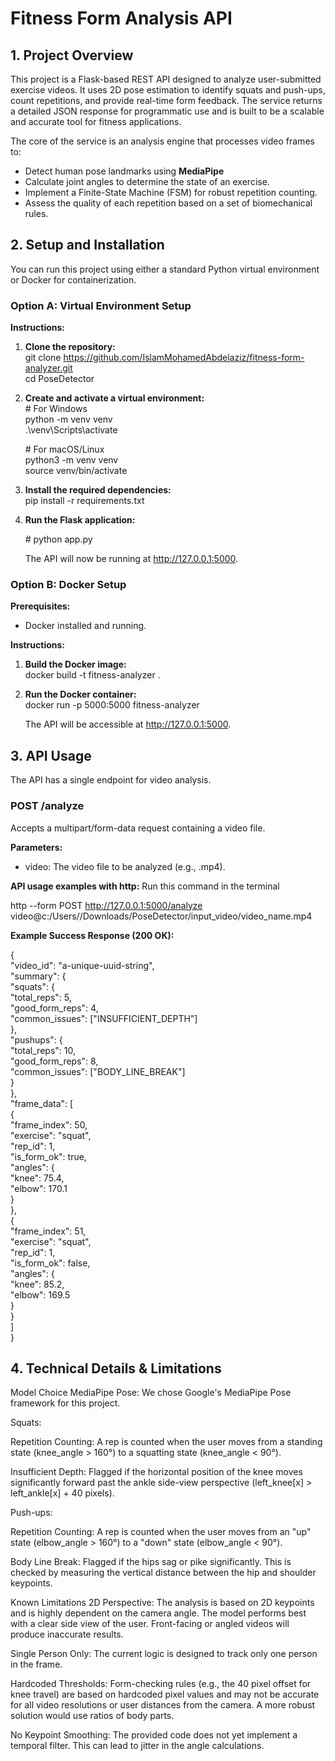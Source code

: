 # **Fitness Form Analysis API**

## **1\. Project Overview**

This project is a Flask-based REST API designed to analyze user-submitted exercise videos. It uses 2D pose estimation to identify squats and push-ups, count repetitions, and provide real-time form feedback. The service returns a detailed JSON response for programmatic use and is built to be a scalable and accurate tool for fitness applications.

The core of the service is an analysis engine that processes video frames to:

* Detect human pose landmarks using **MediaPipe**  
* Calculate joint angles to determine the state of an exercise.  
* Implement a Finite-State Machine (FSM) for robust repetition counting.  
* Assess the quality of each repetition based on a set of biomechanical rules.

## **2\. Setup and Installation**

You can run this project using either a standard Python virtual environment or Docker for containerization.

### **Option A: Virtual Environment Setup**

**Instructions:**

1. **Clone the repository:**  
   git clone https://github.com/IslamMohamedAbdelaziz/fitness-form-analyzer.git \
   cd  PoseDetector

2. **Create and activate a virtual environment:**  
   \# For Windows  
   python \-m venv venv  
   .\\venv\\Scripts\\activate

   \# For macOS/Linux  
   python3 \-m venv venv  
   source venv/bin/activate

3. **Install the required dependencies:**  
   pip install \-r requirements.txt

4. **Run the Flask application:**  

   \# python app.py

   The API will now be running at http://127.0.0.1:5000.

### **Option B: Docker Setup**

**Prerequisites:**

* Docker installed and running.

**Instructions:**

1. **Build the Docker image:**  
   docker build \-t fitness-analyzer .

2. **Run the Docker container:**  
   docker run \-p 5000:5000 fitness-analyzer

   The API will be accessible at http://127.0.0.1:5000.

## **3\. API Usage**

The API has a single endpoint for video analysis.

### **POST /analyze**

Accepts a multipart/form-data request containing a video file.

**Parameters:**

* video: The video file to be analyzed (e.g., .mp4).

**API usage examples with http:**
Run this command in the terminal 

http --form POST http://127.0.0.1:5000/analyze video@c:/Users/<username>/Downloads/PoseDetector/input_video/video_name.mp4

**Example Success Response (200 OK):**

{  
  "video\_id": "a-unique-uuid-string",  
  "summary": {  
    "squats": {  
      "total\_reps": 5,  
      "good\_form\_reps": 4,  
      "common\_issues": \["INSUFFICIENT\_DEPTH"\]  
    },  
    "pushups": {  
      "total\_reps": 10,  
      "good\_form\_reps": 8,  
      "common\_issues": \["BODY\_LINE\_BREAK"\]  
    }  
  },  
  "frame\_data": \[  
    {  
      "frame\_index": 50,  
      "exercise": "squat",  
      "rep\_id": 1,  
      "is\_form\_ok": true,  
      "angles": {  
        "knee": 75.4,  
        "elbow": 170.1  
      }  
    },  
    {  
      "frame\_index": 51,  
      "exercise": "squat",  
      "rep\_id": 1,  
      "is\_form\_ok": false,  
      "angles": {  
        "knee": 85.2,  
        "elbow": 169.5  
      }  
    }  
  \]  
}

## **4\. Technical Details & Limitations**

Model Choice
MediaPipe Pose: We chose Google's MediaPipe Pose framework for this project. 

Squats:

Repetition Counting: A rep is counted when the user moves from a standing state (knee_angle > 160°) to a squatting state (knee_angle < 90°).

 Insufficient Depth: Flagged if the horizontal position of the knee moves significantly forward past the ankle side-view perspective (left_knee[x] > left_ankle[x] + 40 pixels).

Push-ups:

Repetition Counting: A rep is counted when the user moves from an "up" state (elbow_angle > 160°) to a "down" state (elbow_angle < 90°).

Body Line Break: Flagged if the hips sag or pike significantly. This is checked by measuring the vertical distance between the hip and shoulder keypoints.

Known Limitations
2D Perspective: The analysis is based on 2D keypoints and is highly dependent on the camera angle. The model performs best with a clear side view of the user. Front-facing or angled videos will produce inaccurate results.

Single Person Only: The current logic is designed to track only one person in the frame.

Hardcoded Thresholds: Form-checking rules (e.g., the 40 pixel offset for knee travel) are based on hardcoded pixel values and may not be accurate for all video resolutions or user distances from the camera. A more robust solution would use ratios of body parts.

No Keypoint Smoothing: The provided code does not yet implement a temporal filter. This can lead to jitter in the angle calculations.

